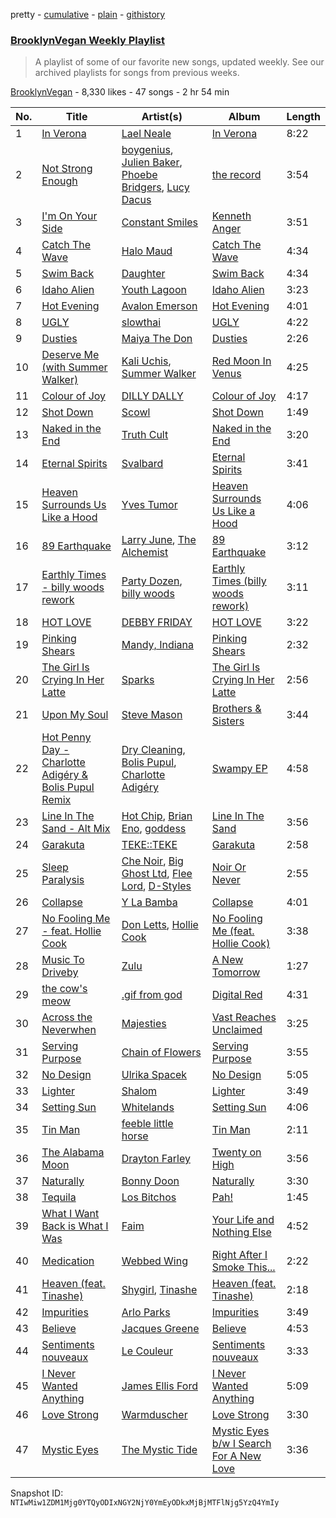 pretty - [cumulative](/playlists/cumulative/0ZQcCFqc1ziBiC1fvrrbsT.md) - [plain](/playlists/plain/0ZQcCFqc1ziBiC1fvrrbsT) - [githistory](https://github.githistory.xyz/mackorone/spotify-playlist-archive/blob/main/playlists/plain/0ZQcCFqc1ziBiC1fvrrbsT)

### [BrooklynVegan Weekly Playlist](https://open.spotify.com/playlist/0ZQcCFqc1ziBiC1fvrrbsT)

> A playlist of some of our favorite new songs, updated weekly\. See our archived playlists for songs from previous weeks.

[BrooklynVegan](https://open.spotify.com/user/brooklynvegan) - 8,330 likes - 47 songs - 2 hr 54 min

| No. | Title | Artist(s) | Album | Length |
|---|---|---|---|---|
| 1 | [In Verona](https://open.spotify.com/track/48AYk6vWaEy0Cu0NRjIi1i) | [Lael Neale](https://open.spotify.com/artist/7mi56yFiPlaLW2PtsZnoWF) | [In Verona](https://open.spotify.com/album/6Joy1LZM96Xr1nwRVeIDMX) | 8:22 |
| 2 | [Not Strong Enough](https://open.spotify.com/track/72GNW1xKoi5BAhMYAW6e7e) | [boygenius](https://open.spotify.com/artist/1hLiboQ98IQWhpKeP9vRFw), [Julien Baker](https://open.spotify.com/artist/12zbUHbPHL5DGuJtiUfsip), [Phoebe Bridgers](https://open.spotify.com/artist/1r1uxoy19fzMxunt3ONAkG), [Lucy Dacus](https://open.spotify.com/artist/07D1Bjaof0NFlU32KXiqUP) | [the record](https://open.spotify.com/album/3ChFT9NdwI13XCF2Bs0aaq) | 3:54 |
| 3 | [I'm On Your Side](https://open.spotify.com/track/33gmRGknYdV1qynxP4SJOx) | [Constant Smiles](https://open.spotify.com/artist/5QNbh0ZAR2vNr8KwnQDBGH) | [Kenneth Anger](https://open.spotify.com/album/34FmvWYu4GGW5IRjpWdUfV) | 3:51 |
| 4 | [Catch The Wave](https://open.spotify.com/track/4JB4L6utCief7z1JM9GLf3) | [Halo Maud](https://open.spotify.com/artist/6PXvOmtayxXQNE9stTpRMs) | [Catch The Wave](https://open.spotify.com/album/2CxNHUHV4b6Isq3vuwlx5Y) | 4:34 |
| 5 | [Swim Back](https://open.spotify.com/track/5jOKm7AO3CYs79nRi03BIj) | [Daughter](https://open.spotify.com/artist/46CitWgnWrvF9t70C2p1Me) | [Swim Back](https://open.spotify.com/album/4oAb0GaGkYtX3N9h89FpKt) | 4:34 |
| 6 | [Idaho Alien](https://open.spotify.com/track/7rFf9Pj2Td5lckif90QQkP) | [Youth Lagoon](https://open.spotify.com/artist/1Z2KInfSmPOzAIYyiaXeti) | [Idaho Alien](https://open.spotify.com/album/7734YWKxouZ4bqar1pn8uY) | 3:23 |
| 7 | [Hot Evening](https://open.spotify.com/track/7l7tXEWUMfW5m5AE8vPfOB) | [Avalon Emerson](https://open.spotify.com/artist/4yrO1N273PlTaixa4BNwBz) | [Hot Evening](https://open.spotify.com/album/7IZ79nalZzDtQhgtCR4Dp1) | 4:01 |
| 8 | [UGLY](https://open.spotify.com/track/3LhHEpPAIYn0o4R13FAJ7g) | [slowthai](https://open.spotify.com/artist/3r1XkJ7vCs8kHBSzGvPLdP) | [UGLY](https://open.spotify.com/album/0zKG6mYOsobBuhlBqgnGRs) | 4:22 |
| 9 | [Dusties](https://open.spotify.com/track/7kswp4MJqT6Ts9P0iVL3kg) | [Maiya The Don](https://open.spotify.com/artist/6S6u5pS5ywg7rv50rhpobQ) | [Dusties](https://open.spotify.com/album/07gLKffRhrhVRpgkqN6K28) | 2:26 |
| 10 | [Deserve Me \(with Summer Walker\)](https://open.spotify.com/track/0vQffWKfl0JyRqtdoZINEM) | [Kali Uchis](https://open.spotify.com/artist/1U1el3k54VvEUzo3ybLPlM), [Summer Walker](https://open.spotify.com/artist/57LYzLEk2LcFghVwuWbcuS) | [Red Moon In Venus](https://open.spotify.com/album/5OZ44LaqZbpP3m9B3oT8br) | 4:25 |
| 11 | [Colour of Joy](https://open.spotify.com/track/3FBSKklj1VepLcRQwzK6BP) | [DILLY DALLY](https://open.spotify.com/artist/6HcTkJKjlZEJgv3fR4CJCS) | [Colour of Joy](https://open.spotify.com/album/2D45MlTdFpvo2WGb7YxzLN) | 4:17 |
| 12 | [Shot Down](https://open.spotify.com/track/6rvlbf5Rle9exopdtBY3cL) | [Scowl](https://open.spotify.com/artist/6hW33nVHPElaXuG2hQ0QOp) | [Shot Down](https://open.spotify.com/album/25RwbMetO9mwESyZvfIRAB) | 1:49 |
| 13 | [Naked in the End](https://open.spotify.com/track/0ZoDfyQFRUQ9X2OQD3m8Fo) | [Truth Cult](https://open.spotify.com/artist/3idKv5QWykt5CeMmgogMMh) | [Naked in the End](https://open.spotify.com/album/29l32OPfEcMc5Rzp0Jc31O) | 3:20 |
| 14 | [Eternal Spirits](https://open.spotify.com/track/3zVetDLyqgT4krYw2XwbAg) | [Svalbard](https://open.spotify.com/artist/2HLQr8aUMombMeuIEDv6wA) | [Eternal Spirits](https://open.spotify.com/album/2CGi1wwbqcwqVdfBpD7rQb) | 3:41 |
| 15 | [Heaven Surrounds Us Like a Hood](https://open.spotify.com/track/3nEGqUkkHyrDE9od2Uh2FM) | [Yves Tumor](https://open.spotify.com/artist/0qu422H5MOoQxGjd4IzHbS) | [Heaven Surrounds Us Like a Hood](https://open.spotify.com/album/5t7N8dFT1XvMnDekrjfHkb) | 4:06 |
| 16 | [89 Earthquake](https://open.spotify.com/track/60QgT3PndeEDhdteZfqXGv) | [Larry June](https://open.spotify.com/artist/1grN0519h2zYqpRtYbDZAl), [The Alchemist](https://open.spotify.com/artist/0eVyjRhzZKke2KFYTcDkeu) | [89 Earthquake](https://open.spotify.com/album/5cbiVwhOtdorDA5YVPyclL) | 3:12 |
| 17 | [Earthly Times \- billy woods rework](https://open.spotify.com/track/13xE4sseIp2FSqcHWdQOBK) | [Party Dozen](https://open.spotify.com/artist/5LeiYFiAx31mpoPKxdOLOm), [billy woods](https://open.spotify.com/artist/39vtb2iiz3079nqfL5nfFc) | [Earthly Times \(billy woods rework\)](https://open.spotify.com/album/5HsBVXVIgCoQ2AnliVyUPE) | 3:11 |
| 18 | [HOT LOVE](https://open.spotify.com/track/6noQPfjf7zxsDmBQrGQTcG) | [DEBBY FRIDAY](https://open.spotify.com/artist/5lofelrRCFBwzTF616hSx4) | [HOT LOVE](https://open.spotify.com/album/2joK8oAD67X0v9VEOaWBap) | 3:22 |
| 19 | [Pinking Shears](https://open.spotify.com/track/6BmSadZ6lheyXJTCAAoz8S) | [Mandy, Indiana](https://open.spotify.com/artist/2nDJxXJ7PtW7eLpFXcGH3u) | [Pinking Shears](https://open.spotify.com/album/5guHsw12TTqCttHzUTYh7b) | 2:32 |
| 20 | [The Girl Is Crying In Her Latte](https://open.spotify.com/track/2tSQLJEofFdWIHSks5p0ii) | [Sparks](https://open.spotify.com/artist/7pwjGKaqnfkvS7eQbHaqyH) | [The Girl Is Crying In Her Latte](https://open.spotify.com/album/1LlGhrbx2dgyTR8vGXpszz) | 2:56 |
| 21 | [Upon My Soul](https://open.spotify.com/track/1E1MGS38KymkCJOENDPWlf) | [Steve Mason](https://open.spotify.com/artist/4ieS1hHc74D9RXhkyoriDU) | [Brothers & Sisters](https://open.spotify.com/album/6TraNOBSSA3snFw5gtbwwt) | 3:44 |
| 22 | [Hot Penny Day \- Charlotte Adigéry & Bolis Pupul Remix](https://open.spotify.com/track/6jeT5uUwvSH0flS5nnm5mF) | [Dry Cleaning](https://open.spotify.com/artist/7DlD7rLG9MKuvXtTeACzkO), [Bolis Pupul](https://open.spotify.com/artist/0dSnTqwXok006MwsjjlzUl), [Charlotte Adigéry](https://open.spotify.com/artist/0h1gX589xBKUCijeC8Bewy) | [Swampy EP](https://open.spotify.com/album/1VmrTROTocJs7TChmovroz) | 4:58 |
| 23 | [Line In The Sand \- Alt Mix](https://open.spotify.com/track/5vr6LNQOg2Ns0kTRF0vxQ3) | [Hot Chip](https://open.spotify.com/artist/37uLId6Z5ZXCx19vuruvv5), [Brian Eno](https://open.spotify.com/artist/7MSUfLeTdDEoZiJPDSBXgi), [goddess](https://open.spotify.com/artist/2UgwBiqMsWyiPeqv4Ed3pi) | [Line In The Sand](https://open.spotify.com/album/20BFfzO2b1Swuq5cBThsW0) | 3:56 |
| 24 | [Garakuta](https://open.spotify.com/track/6YshcqmnTv2PZQIcpULXql) | [TEKE::TEKE](https://open.spotify.com/artist/2muMdTToIY0P9819HvSYyu) | [Garakuta](https://open.spotify.com/album/1YXVCWVeFjXN9vDjH8Uark) | 2:58 |
| 25 | [Sleep Paralysis](https://open.spotify.com/track/0LjvZHv3JwuiFMpDh3gMKZ) | [Che Noir](https://open.spotify.com/artist/6fXIxRAaELsPMPhSkuV54J), [Big Ghost Ltd](https://open.spotify.com/artist/2ImVXJxagzYSK38S6qGBJ5), [Flee Lord](https://open.spotify.com/artist/3I6neO2jiyMa8arh6JBe7e), [D\-Styles](https://open.spotify.com/artist/0Xqx5Wr906GcxJnRNOCPSr) | [Noir Or Never](https://open.spotify.com/album/5TdTrWuj8y47xbr0is4BZI) | 2:55 |
| 26 | [Collapse](https://open.spotify.com/track/0SoJxJYfdLeHgvPTWYI3fs) | [Y La Bamba](https://open.spotify.com/artist/6eb2gxfoBSQhmDYkQKz93b) | [Collapse](https://open.spotify.com/album/6eSdoROgObPRJLM0h31pso) | 4:01 |
| 27 | [No Fooling Me \- feat\. Hollie Cook](https://open.spotify.com/track/45BbpLA4PZ61ORU6X4Hw8E) | [Don Letts](https://open.spotify.com/artist/79UXgdUqtyrIIAzgGzGkAa), [Hollie Cook](https://open.spotify.com/artist/1fwuUuFbqXJx3B17PUhFCE) | [No Fooling Me \(feat\. Hollie Cook\)](https://open.spotify.com/album/5IgaLVQ9bsK7yNAxqpsstH) | 3:38 |
| 28 | [Music To Driveby](https://open.spotify.com/track/18Vktvjqe3stWJAFFZ2DZE) | [Zulu](https://open.spotify.com/artist/38tO9pZm2G0JjANgRFvC1a) | [A New Tomorrow](https://open.spotify.com/album/5r3VG2Pl6fQdDKDQH3tZzZ) | 1:27 |
| 29 | [the cow's meow](https://open.spotify.com/track/64WsfNseViafQlXDMNjLXl) | [.gif from god](https://open.spotify.com/artist/4qVaCnGWlXCy5IP1nNVlT5) | [Digital Red](https://open.spotify.com/album/4MKPtDUmnLcgoQ6246FuiC) | 4:31 |
| 30 | [Across the Neverwhen](https://open.spotify.com/track/2RqxsznsOfDkpZWmKkwpn8) | [Majesties](https://open.spotify.com/artist/6ltmynMmgIUOQiL4eHlHyo) | [Vast Reaches Unclaimed](https://open.spotify.com/album/74fPoPJnStFBtkXFa34Q1Q) | 3:25 |
| 31 | [Serving Purpose](https://open.spotify.com/track/2cP9AMllAeKuXvFj40yVO6) | [Chain of Flowers](https://open.spotify.com/artist/1C0HvFlA0EhQ1mTGMRdvV6) | [Serving Purpose](https://open.spotify.com/album/3yXULDzyxtp5LCIb5oUGWs) | 3:55 |
| 32 | [No Design](https://open.spotify.com/track/6HSAEASbt47otXTgkNrdVh) | [Ulrika Spacek](https://open.spotify.com/artist/07vC6cutbett8UknXnqxsu) | [No Design](https://open.spotify.com/album/4eclSwOTiiqyn6ipycIwLm) | 5:05 |
| 33 | [Lighter](https://open.spotify.com/track/5lH1mO5lH5caOHgQp1TVqh) | [Shalom](https://open.spotify.com/artist/5CgUSK3nZJAv90N00E6gj5) | [Lighter](https://open.spotify.com/album/6GVNXbTzuaLtNX8AkbFIbr) | 3:49 |
| 34 | [Setting Sun](https://open.spotify.com/track/2kxYruKDUXIR8r6zM9R6Vc) | [Whitelands](https://open.spotify.com/artist/4B9oWJTIts1eOPLGKy4mro) | [Setting Sun](https://open.spotify.com/album/2orPOEchq5QEkST5CzwHgc) | 4:06 |
| 35 | [Tin Man](https://open.spotify.com/track/1BYmpDprZGuCfuZolqwuk9) | [feeble little horse](https://open.spotify.com/artist/2GJa7lPCjAB1rKXptXrfy8) | [Tin Man](https://open.spotify.com/album/2zcAU1ZzOSw5c7islwbVZP) | 2:11 |
| 36 | [The Alabama Moon](https://open.spotify.com/track/2R9tFAm4UR2tvwXsCBQd2Y) | [Drayton Farley](https://open.spotify.com/artist/05o2ENqv0CV8aD6BWKEaBD) | [Twenty on High](https://open.spotify.com/album/7qAjWqcitYncXKTZzOAFQo) | 3:56 |
| 37 | [Naturally](https://open.spotify.com/track/5k2BFQUqsA6SNZWjlkhMey) | [Bonny Doon](https://open.spotify.com/artist/0AL8XXRh7fUrHAMLoDv9rn) | [Naturally](https://open.spotify.com/album/3cwDkFlYb6yfJdF1SXKoHK) | 3:30 |
| 38 | [Tequila](https://open.spotify.com/track/3PuPuqIJFkDHskgjzLgjo7) | [Los Bitchos](https://open.spotify.com/artist/07b9qW7pabKGO29JPWXn9m) | [Pah!](https://open.spotify.com/album/0euY5M3b7Uc4WkG7yGbjNz) | 1:45 |
| 39 | [What I Want Back is What I Was](https://open.spotify.com/track/3vxoUlkfQa1CISnmbvU4yi) | [Faim](https://open.spotify.com/artist/2SKeAT5LxxwHV11Ekf0ZaF) | [Your Life and Nothing Else](https://open.spotify.com/album/5a9mUwKtAmqbra45yzTzNo) | 4:52 |
| 40 | [Medication](https://open.spotify.com/track/4WFjp4EEmScRkNSiAsrEj1) | [Webbed Wing](https://open.spotify.com/artist/5WtT8OzAjn0fJ6tondvHrI) | [Right After I Smoke This...](https://open.spotify.com/album/2pvRSA7JQIgKa1lAvruUlB) | 2:22 |
| 41 | [Heaven \(feat\. Tinashe\)](https://open.spotify.com/track/2DocffKfDso8efpWPOYTvI) | [Shygirl](https://open.spotify.com/artist/3M3wTTCDwicRubwMyHyEDy), [Tinashe](https://open.spotify.com/artist/0NIIxcxNHmOoyBx03SfTCD) | [Heaven \(feat\. Tinashe\)](https://open.spotify.com/album/6KgSP1vLwIc3xBI7hUTrly) | 2:18 |
| 42 | [Impurities](https://open.spotify.com/track/0yUpBx2Y5KwzENVCshSy3M) | [Arlo Parks](https://open.spotify.com/artist/4kIwETcbpuFgRukE8o7Opx) | [Impurities](https://open.spotify.com/album/4bN7xco6FT5lDwmBcZ18tP) | 3:49 |
| 43 | [Believe](https://open.spotify.com/track/302cIFXJZGLRIWMN4Ri91S) | [Jacques Greene](https://open.spotify.com/artist/0ygIgsjUzKivFgxgjQ9iV9) | [Believe](https://open.spotify.com/album/6lKhWjcrdFVgW1WtfsIEFK) | 4:53 |
| 44 | [Sentiments nouveaux](https://open.spotify.com/track/5Gf05sJ1T2JPaclXS1GK71) | [Le Couleur](https://open.spotify.com/artist/0ChUTSO3tfQSVKMOpWkCJy) | [Sentiments nouveaux](https://open.spotify.com/album/3mgWiKYNpcaaESQCp8SKqH) | 3:33 |
| 45 | [I Never Wanted Anything](https://open.spotify.com/track/7DdmmRIReewf1vs0xyVjnV) | [James Ellis Ford](https://open.spotify.com/artist/4rzx4iwzF4sCJns8pelK55) | [I Never Wanted Anything](https://open.spotify.com/album/5SO1J79k1sQO8t5rtphxUX) | 5:09 |
| 46 | [Love Strong](https://open.spotify.com/track/04EBJzuK2KcDe313CMu7xP) | [Warmduscher](https://open.spotify.com/artist/1CWwXncu9sk7EIdbvqcquR) | [Love Strong](https://open.spotify.com/album/13qEgm8437K93kFeiiCglW) | 3:30 |
| 47 | [Mystic Eyes](https://open.spotify.com/track/0BZQtyiLWkIzC7LS4h1bu6) | [The Mystic Tide](https://open.spotify.com/artist/4y2IIhnYqc8gafVnimkBPp) | [Mystic Eyes b/w I Search For A New Love](https://open.spotify.com/album/6ICTZkOYOpwOTZa1TgHRiP) | 3:36 |

Snapshot ID: `NTIwMiw1ZDM1Mjg0YTQyODIxNGY2NjY0YmEyODkxMjBjMTFlNjg5YzQ4YmIy`
